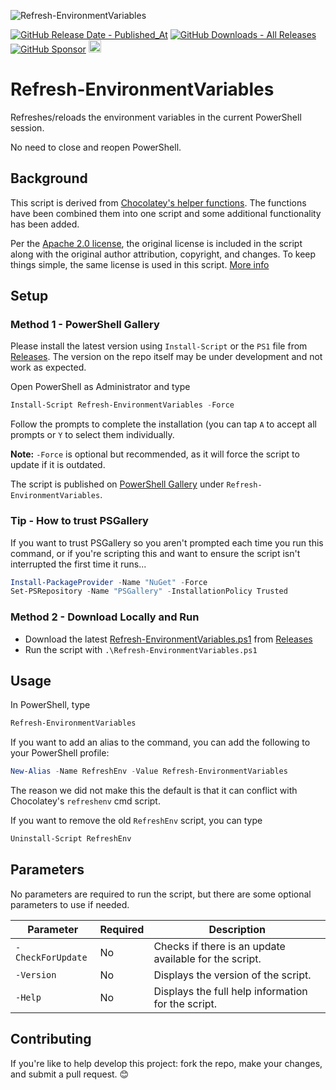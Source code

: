 ![Refresh-EnvironmentVariables](https://github.com/asheroto/Refresh-EnvironmentVariables/assets/49938263/baedbab3-f1c3-4965-9b5e-a9674781093a)

[![GitHub Release Date - Published_At](https://img.shields.io/github/release-date/asheroto/Refresh-EnvironmentVariables)](https://github.com/asheroto/Refresh-EnvironmentVariables/releases)
[![GitHub Downloads - All Releases](https://img.shields.io/github/downloads/asheroto/Refresh-EnvironmentVariables/total)](https://github.com/asheroto/Refresh-EnvironmentVariables/releases)
[![GitHub Sponsor](https://img.shields.io/github/sponsors/asheroto?label=Sponsor&logo=GitHub)](https://github.com/sponsors/asheroto)
<a href="https://ko-fi.com/asheroto"><img src="https://ko-fi.com/img/githubbutton_sm.svg" alt="Ko-Fi Button" height="20px"></a>

# Refresh-EnvironmentVariables

Refreshes/reloads the environment variables in the current PowerShell session.

No need to close and reopen PowerShell.

## Background

This script is derived from [Chocolatey's helper functions](https://github.com/chocolatey/choco/tree/master/src/chocolatey.resources/helpers/functions). The functions have been combined them into one script and some additional functionality has been added.

Per the [Apache 2.0 license](https://www.apache.org/licenses/LICENSE-2.0.html), the original license is included in the script along with the original author attribution, copyright, and changes. To keep things simple, the same license is used in this script. [More info](https://snyk.io/learn/apache-license/)
## Setup

### Method 1 - PowerShell Gallery

Please install the latest version using `Install-Script` or the `PS1` file from [Releases](https://github.com/asheroto/Refresh-EnvironmentVariables/releases). The version on the repo itself may be under development and not work as expected.

Open PowerShell as Administrator and type

```powershell
Install-Script Refresh-EnvironmentVariables -Force
```

Follow the prompts to complete the installation (you can tap `A` to accept all prompts or `Y` to select them individually.

**Note:** `-Force` is optional but recommended, as it will force the script to update if it is outdated.

The script is published on [PowerShell Gallery](https://www.powershellgallery.com/packages/Refresh-EnvironmentVariables) under `Refresh-EnvironmentVariables`.

### Tip - How to trust PSGallery

If you want to trust PSGallery so you aren't prompted each time you run this command, or if you're scripting this and want to ensure the script isn't interrupted the first time it runs...

```powershell
Install-PackageProvider -Name "NuGet" -Force
Set-PSRepository -Name "PSGallery" -InstallationPolicy Trusted
```

### Method 2 - Download Locally and Run

-   Download the latest [Refresh-EnvironmentVariables.ps1](https://github.com/asheroto/Refresh-EnvironmentVariables/releases/latest/download/Refresh-EnvironmentVariables.ps1) from [Releases](https://github.com/asheroto/Refresh-EnvironmentVariables/releases)
-   Run the script with `.\Refresh-EnvironmentVariables.ps1`

## Usage

In PowerShell, type

```powershell
Refresh-EnvironmentVariables
```

If you want to add an alias to the command, you can add the following to your PowerShell profile:

```powershell
New-Alias -Name RefreshEnv -Value Refresh-EnvironmentVariables
```

The reason we did not make this the default is that it can conflict with Chocolatey's `refreshenv` cmd script.

If you want to remove the old `RefreshEnv` script, you can type

```powershell
Uninstall-Script RefreshEnv
```

## Parameters

No parameters are required to run the script, but there are some optional parameters to use if needed.

| Parameter         | Required | Description                                                                                 |
| ----------------- | -------- | ------------------------------------------------------------------------------------------- |
| `-CheckForUpdate` | No       | Checks if there is an update available for the script.                                      |
| `-Version`        | No       | Displays the version of the script.                                                         |
| `-Help`           | No       | Displays the full help information for the script.                                          |

## Contributing

If you're like to help develop this project: fork the repo, make your changes, and submit a pull request. 😊